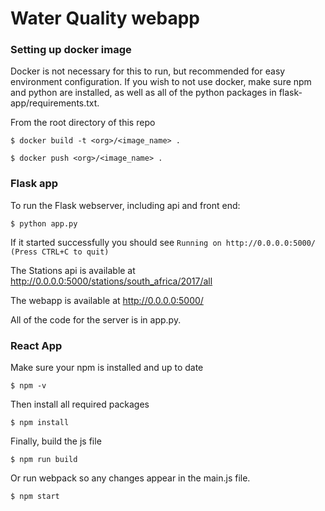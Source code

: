 
# Water Quality webapp

### Setting up docker image 

Docker is not necessary for this to run, but recommended for easy environment configuration. If you wish to not use docker, make sure npm and python are installed, as well as all of the python packages in flask-app/requirements.txt.

From the root directory of this repo

`$ docker build -t <org>/<image_name> .`

`$ docker push <org>/<image_name> .`

### Flask app

To run the Flask webserver, including api and front end:

`$ python app.py `

If it started successfully you should see 
` Running on http://0.0.0.0:5000/ (Press CTRL+C to quit) `

The Stations api is available at 
http://0.0.0.0:5000/stations/south_africa/2017/all

The webapp is available at 
http://0.0.0.0:5000/

All of the code for the server is in app.py.  

### React App

Make sure your npm is installed and up to date

` $ npm -v `

Then install all required packages

` $ npm install `

Finally, build the js file

` $ npm run build `

Or run webpack so any changes appear in the main.js file.

` $ npm start `